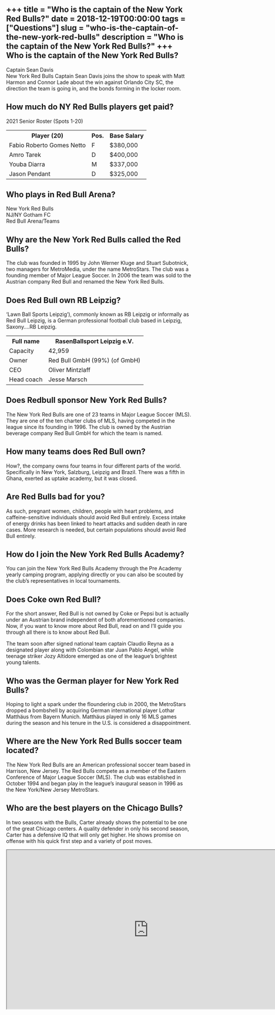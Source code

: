 +++
title = "Who is the captain of the New York Red Bulls?"
date = 2018-12-19T00:00:00
tags = ["Questions"]
slug = "who-is-the-captain-of-the-new-york-red-bulls"
description = "Who is the captain of the New York Red Bulls?"
+++
Who is the captain of the New York Red Bulls?
---------------------------------------------

Captain Sean Davis  
New York Red Bulls Captain Sean Davis joins the show to speak with Matt Harmon and Connor Lade about the win against Orlando City SC, the direction the team is going in, and the bonds forming in the locker room.

How much do NY Red Bulls players get paid?
------------------------------------------

2021 Senior Roster (Spots 1-20)

<table><tr><th>Player (20)</th><th>Pos.</th><th>Base Salary</th></tr><tr><td>Fabio Roberto Gomes Netto</td><td>F</td><td>$380,000</td></tr><tr><td>Amro Tarek</td><td>D</td><td>$400,000</td></tr><tr><td>Youba Diarra</td><td>M</td><td>$337,000</td></tr><tr><td>Jason Pendant</td><td>D</td><td>$325,000</td></tr></table>

Who plays in Red Bull Arena?
----------------------------

 New York Red Bulls  
NJ/NY Gotham FC  
Red Bull Arena/Teams

Why are the New York Red Bulls called the Red Bulls?
----------------------------------------------------

The club was founded in 1995 by John Werner Kluge and Stuart Subotnick, two managers for MetroMedia, under the name MetroStars. The club was a founding member of Major League Soccer. In 2006 the team was sold to the Austrian company Red Bull and renamed the New York Red Bulls.

Does Red Bull own RB Leipzig?
-----------------------------

‘Lawn Ball Sports Leipzig’), commonly known as RB Leipzig or informally as Red Bull Leipzig, is a German professional football club based in Leipzig, Saxony….RB Leipzig.

<table><tr><th>Full name</th><th>RasenBallsport Leipzig e.V.</th></tr><tr><td>Capacity</td><td>42,959</td></tr><tr><td>Owner</td><td>Red Bull GmbH (99%) (of GmbH)</td></tr><tr><td>CEO</td><td>Oliver Mintzlaff</td></tr><tr><td>Head coach</td><td>Jesse Marsch</td></tr></table>

Does Redbull sponsor New York Red Bulls?
----------------------------------------

The New York Red Bulls are one of 23 teams in Major League Soccer (MLS). They are one of the ten charter clubs of MLS, having competed in the league since its founding in 1996. The club is owned by the Austrian beverage company Red Bull GmbH for which the team is named.

How many teams does Red Bull own?
---------------------------------

How?, the company owns four teams in four different parts of the world. Specifically in New York, Salzburg, Leipzig and Brazil. There was a fifth in Ghana, exerted as uptake academy, but it was closed.

Are Red Bulls bad for you?
--------------------------

As such, pregnant women, children, people with heart problems, and caffeine-sensitive individuals should avoid Red Bull entirely. Excess intake of energy drinks has been linked to heart attacks and sudden death in rare cases. More research is needed, but certain populations should avoid Red Bull entirely.

How do I join the New York Red Bulls Academy?
---------------------------------------------

You can join the New York Red Bulls Academy through the Pre Academy yearly camping program, applying directly or you can also be scouted by the club’s representatives in local tournaments.

Does Coke own Red Bull?
-----------------------

For the short answer, Red Bull is not owned by Coke or Pepsi but is actually under an Austrian brand independent of both aforementioned companies. Now, if you want to know more about Red Bull, read on and I’ll guide you through all there is to know about Red Bull.

The team soon after signed national team captain Claudio Reyna as a designated player along with Colombian star Juan Pablo Angel, while teenage striker Jozy Altidore emerged as one of the league’s brightest young talents.

Who was the German player for New York Red Bulls?
-------------------------------------------------

Hoping to light a spark under the floundering club in 2000, the MetroStars dropped a bombshell by acquiring German international player Lothar Matthäus from Bayern Munich. Matthäus played in only 16 MLS games during the season and his tenure in the U.S. is considered a disappointment.

Where are the New York Red Bulls soccer team located?
-----------------------------------------------------

The New York Red Bulls are an American professional soccer team based in Harrison, New Jersey. The Red Bulls compete as a member of the Eastern Conference of Major League Soccer (MLS). The club was established in October 1994 and began play in the league’s inaugural season in 1996 as the New York/New Jersey MetroStars.

Who are the best players on the Chicago Bulls?
----------------------------------------------

In two seasons with the Bulls, Carter already shows the potential to be one of the great Chicago centers. A quality defender in only his second season, Carter has a defensive IQ that will only get higher. He shows promise on offense with his quick first step and a variety of post moves.

<iframe allow="accelerometer; autoplay; clipboard-write; encrypted-media; gyroscope; picture-in-picture" allowfullscreen="" class="__youtube_prefs__  epyt-is-override  no-lazyload" data-no-lazy="1" data-origheight="433" data-origwidth="770" data-skipgform_ajax_framebjll="" height="433" id="_ytid_55917" loading="lazy" src="https://www.youtube.com/embed/x0B55dvquWc?enablejsapi=1&autoplay=0&cc_load_policy=0&cc_lang_pref=&iv_load_policy=1&loop=0&modestbranding=0&rel=1&fs=1&playsinline=0&autohide=2&theme=dark&color=red&controls=1&" title="YouTube player" width="770"></iframe>